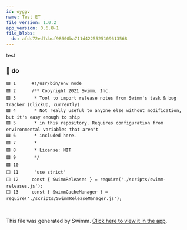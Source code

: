 ```yaml
---
id: oyggv
name: Test ET
file_version: 1.0.2
app_version: 0.6.8-1
file_blobs:
  do: afdc72ed7cbcf98600ba711d4225525109613568
---
```


test
<!-- NOTE-swimm-snippet: the lines below link your snippet to Swimm -->
### 📄 do
```
🟩 1      #!/usr/bin/env node
🟩 2      /** Copyright 2021 Swimm, Inc.
🟩 3       * Tool to import release notes from Swimm's task & bug tracker (ClickUp, currently)
🟩 4       * Not really useful to anyone else without modification, but it's easy enough to ship
🟩 5       * in this repository. Requires configuration from environmental variables that aren't
🟩 6       * included here.
🟩 7       * 
🟩 8       * License: MIT
🟩 9       */
🟩 10     
⬜ 11      "use strict"
⬜ 12     const { SwimmReleases } = require('./scripts/swimm-releases.js');
⬜ 13     const { SwimmCacheManager } = require('./scripts/SwimmReleaseManager.js');
```

<br/>

This file was generated by Swimm. [Click here to view it in the app](https://app.swimm.io/repos/Z2l0aHViJTNBJTNBZG9jcy5zd2ltbS5pbyUzQSUzQXN3aW1taW8=/docs/oyggv).